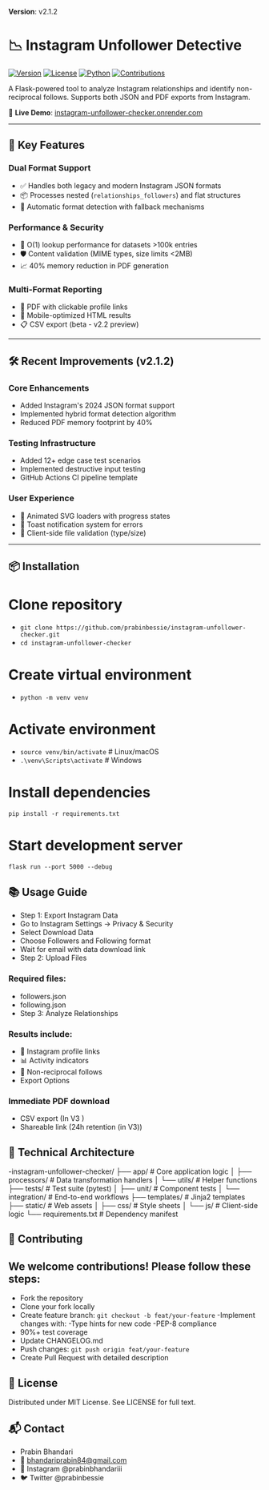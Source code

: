 **Version**: v2.1.2
# 📉 Instagram Unfollower Detective

[![Version](https://img.shields.io/badge/version-2.1.2-blue.svg)](https://github.com/prabinbessie/instagram-unfollower-checker/releases)
[![License](https://img.shields.io/badge/license-MIT-green.svg)](LICENSE)
[![Python](https://img.shields.io/badge/python-3.9%2B-blue.svg)](https://www.python.org/)
[![Contributions](https://img.shields.io/badge/contributions-welcome-brightgreen.svg)](CONTRIBUTING.md)

A Flask-powered tool to analyze Instagram relationships and identify non-reciprocal follows. Supports both JSON and PDF exports from Instagram.

🔗 **Live Demo**: [instagram-unfollower-checker.onrender.com](https://instagram-unfollower-checker.onrender.com)

---

## 🚀 Key Features

### Dual Format Support
- ✅ Handles both legacy and modern Instagram JSON formats
- 📦 Processes nested (`relationships_followers`) and flat structures
- 🧩 Automatic format detection with fallback mechanisms

### Performance & Security
- 🚀 O(1) lookup performance for datasets >100k entries
- 🛡️ Content validation (MIME types, size limits <2MB)
- 📈 40% memory reduction in PDF generation

### Multi-Format Reporting
- 📄 PDF with clickable profile links
- 📱 Mobile-optimized HTML results
- 📋 CSV export (beta - v2.2 preview)

---

## 🛠 Recent Improvements (v2.1.2)

### Core Enhancements
- Added Instagram's 2024 JSON format support
- Implemented hybrid format detection algorithm
- Reduced PDF memory footprint by 40%

### Testing Infrastructure
- Added 12+ edge case test scenarios
- Implemented destructive input testing
- GitHub Actions CI pipeline template

### User Experience
- 🎨 Animated SVG loaders with progress states
- 📢 Toast notification system for errors
- 📁 Client-side file validation (type/size)

---

## 📦 Installation

# Clone repository
- `git clone https://github.com/prabinbessie/instagram-unfollower-checker.git`
- `cd instagram-unfollower-checker`

# Create virtual environment
- `python -m venv venv`

# Activate environment
- `source venv/bin/activate`  # Linux/macOS
- `.\venv\Scripts\activate`   # Windows

# Install dependencies
`pip install -r requirements.txt`

# Start development server
`flask run --port 5000 --debug`

## 📚 Usage Guide

- Step 1: Export Instagram Data
- Go to Instagram Settings → Privacy & Security
- Select Download Data
- Choose Followers and Following format
- Wait for email with data download link
- Step 2: Upload Files

### Required files:
- followers.json
- following.json
- Step 3: Analyze Relationships

### Results include:
- 🔗 Instagram profile links
- 📊 Activity indicators
- 🚫 Non-reciprocal follows
- Export Options

### Immediate PDF download
- CSV export (In V3 )
- Shareable link (24h retention (in V3))
## 🧩 Technical Architecture

-instagram-unfollower-checker/
├── app/                  # Core application logic
│   ├── processors/       # Data transformation handlers
│   └── utils/            # Helper functions
├── tests/                # Test suite (pytest)
│   ├── unit/             # Component tests
│   └── integration/      # End-to-end workflows
├── templates/            # Jinja2 templates
├── static/               # Web assets
│   ├── css/              # Style sheets
│   └── js/               # Client-side logic
└── requirements.txt      # Dependency manifest

## 🤝 Contributing

## We welcome contributions! Please follow these steps:

- Fork the repository
- Clone your fork locally
- Create feature branch:
`git checkout -b feat/your-feature`
-Implement changes with:
-Type hints for new code
-PEP-8 compliance
- 90%+ test coverage
- Update CHANGELOG.md
- Push changes:
`git push origin feat/your-feature`
- Create Pull Request with detailed description
## 📜 License

Distributed under MIT License. See LICENSE for full text.

## 📬 Contact

- Prabin Bhandari
- 📧 bhandariprabin84@gmail.com
- 📱 Instagram @prabinbhandariii
- 🐦 Twitter @prabinbessie
